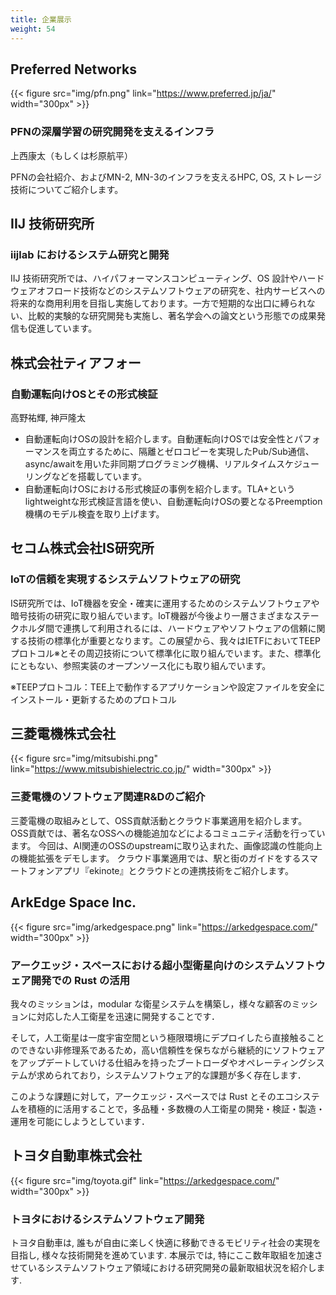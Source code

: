 ```yaml
---
title: 企業展示
weight: 54
---
```


## Preferred Networks
{{< figure src="img/pfn.png" link="https://www.preferred.jp/ja/" width="300px" >}}

### PFNの深層学習の研究開発を支えるインフラ

上西康太（もしくは杉原航平）

PFNの会社紹介、およびMN-2, MN-3のインフラを支えるHPC, OS, ストレージ技術についてご紹介します。

## IIJ 技術研究所

### iijlab におけるシステム研究と開発

IIJ 技術研究所では、ハイパフォーマンスコンピューティング、OS 設計やハードウェアオフロード技術などのシステムソフトウェアの研究を、社内サービスへの将来的な商用利用を目指し実施しております。一方で短期的な出口に縛られない、比較的実験的な研究開発も実施し、著名学会への論文という形態での成果発信も促進しています。

## 株式会社ティアフォー

### 自動運転向けOSとその形式検証

高野祐輝, 神戸隆太

- 自動運転向けOSの設計を紹介します。自動運転向けOSでは安全性とパフォーマンスを両立するために、隔離とゼロコピーを実現したPub/Sub通信、async/awaitを用いた非同期プログラミング機構、リアルタイムスケジューリングなどを搭載しています。
- 自動運転向けOSにおける形式検証の事例を紹介します。TLA+というlightweightな形式検証言語を使い、自動運転向けOSの要となるPreemption機構のモデル検査を取り上げます。

## セコム株式会社IS研究所

### IoTの信頼を実現するシステムソフトウェアの研究

IS研究所では、IoT機器を安全・確実に運用するためのシステムソフトウェアや暗号技術の研究に取り組んでいます。IoT機器が今後より一層さまざまなステークホルダ間で連携して利用されるには、ハードウェアやソフトウェアの信頼に関する技術の標準化が重要となります。この展望から、我々はIETFにおいてTEEPプロトコル※とその周辺技術について標準化に取り組んでいます。また、標準化にともない、参照実装のオープンソース化にも取り組んでいます。

※TEEPプロトコル：TEE上で動作するアプリケーションや設定ファイルを安全にインストール・更新するためのプロトコル

## 三菱電機株式会社
{{< figure src="img/mitsubishi.png" link="https://www.mitsubishielectric.co.jp/" width="300px" >}}

### 三菱電機のソフトウェア関連R&Dのご紹介

三菱電機の取組みとして、OSS貢献活動とクラウド事業適用を紹介します。
OSS貢献では、著名なOSSへの機能追加などによるコミュニティ活動を行っています。
今回は、AI関連のOSSのupstreamに取り込まれた、画像認識の性能向上の機能拡張をデモします。
クラウド事業適用では、駅と街のガイドをするスマートフォンアプリ『ekinote』とクラウドとの連携技術をご紹介します。

## ArkEdge Space Inc.
{{< figure src="img/arkedgespace.png" link="https://arkedgespace.com/" width="300px" >}}

### アークエッジ・スペースにおける超小型衛星向けのシステムソフトウェア開発での Rust の活用

我々のミッションは，modular な衛星システムを構築し，様々な顧客のミッションに対応した人工衛星を迅速に開発することです．

そして，人工衛星は一度宇宙空間という極限環境にデプロイしたら直接触ることのできない非修理系であるため，高い信頼性を保ちながら継続的にソフトウェアをアップデートしていける仕組みを持ったブートローダやオペレーティングシステムが求められており，システムソフトウェア的な課題が多く存在します．

このような課題に対して，アークエッジ・スペースでは Rust とそのエコシステムを積極的に活用することで，多品種・多数機の人工衛星の開発・検証・製造・運用を可能にしようとしています．

## トヨタ自動車株式会社
{{< figure src="img/toyota.gif" link="https://arkedgespace.com/" width="300px" >}}

### トヨタにおけるシステムソフトウェア開発

トヨタ自動車は, 誰もが自由に楽しく快適に移動できるモビリティ社会の実現を目指し, 様々な技術開発を進めています. 本展示では, 特にここ数年取組を加速させているシステムソフトウェア領域における研究開発の最新取組状況を紹介します.

